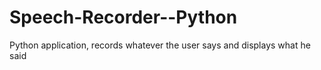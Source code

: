 # Speech-Recorder--Python
Python application, records whatever the user says and displays what he said
